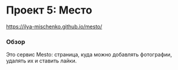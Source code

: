 # Проект 5: Место

https://ilya-mischenko.github.io/mesto/

### Обзор

Это сервис Mesto: страница, куда можно добавлять фотографии, удалять их и ставить лайки.
